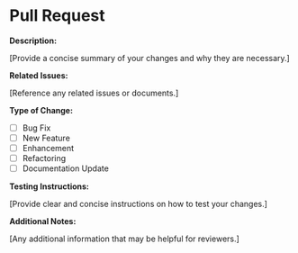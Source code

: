 # Pull Request

**Description:**

[Provide a concise summary of your changes and why they are necessary.]

**Related Issues:**

[Reference any related issues or documents.]

**Type of Change:**

- [ ] Bug Fix
- [ ] New Feature
- [ ] Enhancement
- [ ] Refactoring
- [ ] Documentation Update

**Testing Instructions:**

[Provide clear and concise instructions on how to test your changes.]

**Additional Notes:**

[Any additional information that may be helpful for reviewers.]
